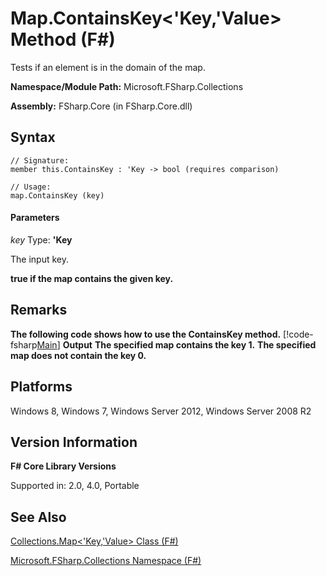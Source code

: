 # Map.ContainsKey<'Key,'Value> Method (F#)

Tests if an element is in the domain of the map.

**Namespace/Module Path:** Microsoft.FSharp.Collections

**Assembly:** FSharp.Core (in FSharp.Core.dll)


## Syntax

```
// Signature:
member this.ContainsKey : 'Key -> bool (requires comparison)

// Usage:
map.ContainsKey (key)
```

#### Parameters
*key*
Type: **'Key**


The input key.



**true if the map contains the given key.**
## Remarks
**The following code shows how to use the ContainsKey method.**
[!code-fsharp[Main](snippets/fsmaps/snippet4.fs)]
**Output**
**The specified map contains the key 1.**
**The specified map does not contain the key 0.**
## Platforms
Windows 8, Windows 7, Windows Server 2012, Windows Server 2008 R2


## Version Information
**F# Core Library Versions**

Supported in: 2.0, 4.0, Portable




## See Also
[Collections.Map&#60;'Key,'Value&#62; Class &#40;F&#35;&#41;](Collections.Map%28%27Key%2C%27Value%29+Class+%28FSharp%29.md)

[Microsoft.FSharp.Collections Namespace &#40;F&#35;&#41;](Microsoft.FSharp.Collections+Namespace+%28FSharp%29.md)

